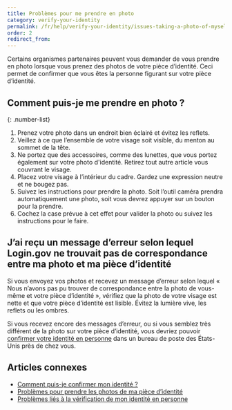 ```yaml
---
title: Problèmes pour me prendre en photo
category: verify-your-identity
permalink: /fr/help/verify-your-identity/issues-taking-a-photo-of-myself/
order: 2
redirect_from:
---
```


Certains organismes partenaires peuvent vous demander de vous prendre en photo lorsque vous prenez des photos de votre pièce d’identité. Ceci permet de confirmer que vous êtes la personne figurant sur votre pièce d’identité.

## Comment puis-je me prendre en photo ?

{: .number-list}

1. Prenez votre photo dans un endroit bien éclairé et évitez les reflets.
1. Veillez à ce que l’ensemble de votre visage soit visible, du menton au sommet de la tête.
1. Ne portez que des accessoires, comme des lunettes, que vous portez également sur votre photo d'identité. Retirez tout autre article vous couvrant le visage.
1. Placez votre visage à l’intérieur du cadre. Gardez une expression neutre et ne bougez pas.
1. Suivez les instructions pour prendre la photo. Soit l’outil caméra prendra automatiquement une photo, soit vous devrez appuyer sur un bouton pour la prendre.
1. Cochez la case prévue à cet effet pour valider la photo ou suivez les instructions pour le faire.

## J’ai reçu un message d’erreur selon lequel Login.gov ne trouvait pas de correspondance entre ma photo et ma pièce d’identité

Si vous envoyez vos photos et recevez un message d’erreur selon lequel « Nous n’avons pas pu trouver de correspondance entre la photo de vous-même et votre pièce d’identité », vérifiez que la photo de votre visage est nette et que votre pièce d’identité est lisible. Évitez la lumière vive, les reflets ou les ombres.

Si vous recevez encore des messages d’erreur, ou si vous semblez très différent de la photo sur votre pièce d’identité, vous devriez pouvoir [confirmer votre identité en personne](/fr/help/verify-your-identity/verify-your-identity-in-person/) dans un bureau de poste des États-Unis près de chez vous.

## Articles connexes

* [Comment puis-je confirmer mon identité ?](/fr/help/verify-your-identity/overview/)
* [Problèmes pour prendre les photos de ma pièce d’identité](/fr/help/verify-your-identity/how-to-take-photos-to-verify-your-identity/)
* [Problèmes liés à la vérification de mon identité en personne](/fr/help/verify-your-identity/verify-your-identity-in-person/)
